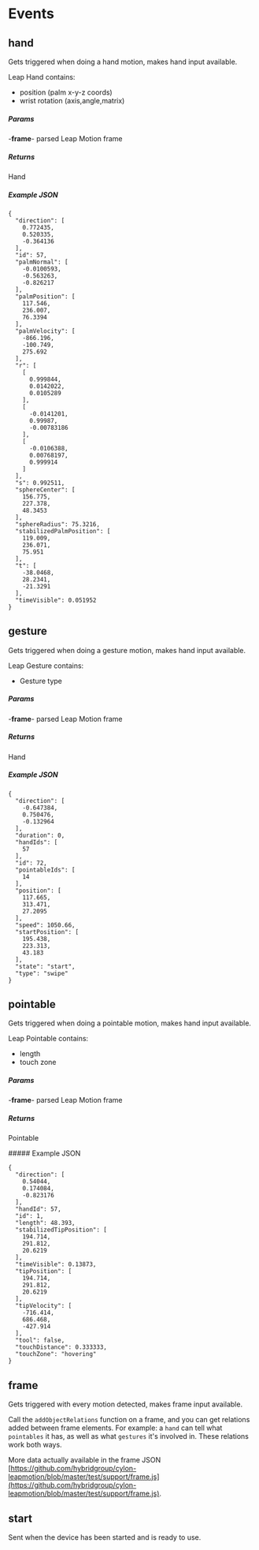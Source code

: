 # Events

## hand

Gets triggered when doing a hand motion, makes hand input available.

Leap Hand contains:

 * position (palm x-y-z coords)
 * wrist rotation (axis,angle,matrix)

##### Params

-**frame**- parsed Leap Motion frame

##### Returns

Hand

##### Example JSON

    {
      "direction": [
        0.772435,
        0.520335,
        -0.364136
      ],
      "id": 57,
      "palmNormal": [
        -0.0100593,
        -0.563263,
        -0.826217
      ],
      "palmPosition": [
        117.546,
        236.007,
        76.3394
      ],
      "palmVelocity": [
        -866.196,
        -100.749,
        275.692
      ],
      "r": [
        [
          0.999844,
          0.0142022,
          0.0105289
        ],
        [
          -0.0141201,
          0.99987,
          -0.00783186
        ],
        [
          -0.0106388,
          0.00768197,
          0.999914
        ]
      ],
      "s": 0.992511,
      "sphereCenter": [
        156.775,
        227.378,
        48.3453
      ],
      "sphereRadius": 75.3216,
      "stabilizedPalmPosition": [
        119.009,
        236.071,
        75.951
      ],
      "t": [
        -38.0468,
        28.2341,
        -21.3291
      ],
      "timeVisible": 0.051952
    }

## gesture

Gets triggered when doing a gesture motion, makes hand input available.

Leap Gesture contains:

 * Gesture type

##### Params

-**frame**- parsed Leap Motion frame

##### Returns

Hand

##### Example JSON

    {
      "direction": [
        -0.647384,
        0.750476,
        -0.132964
      ],
      "duration": 0,
      "handIds": [
        57
      ],
      "id": 72,
      "pointableIds": [
        14
      ],
      "position": [
        117.665,
        313.471,
        27.2095
      ],
      "speed": 1050.66,
      "startPosition": [
        195.438,
        223.313,
        43.183
      ],
      "state": "start",
      "type": "swipe"
    }

## pointable

Gets triggered when doing a pointable motion, makes hand input available.

Leap Pointable contains:

 * length
 * touch zone

##### Params

-**frame**- parsed Leap Motion frame

##### Returns

Pointable

##### Example JSON

    {
      "direction": [
        0.54044,
        0.174084,
        -0.823176
      ],
      "handId": 57,
      "id": 1,
      "length": 48.393,
      "stabilizedTipPosition": [
        194.714,
        291.812,
        20.6219
      ],
      "timeVisible": 0.13873,
      "tipPosition": [
        194.714,
        291.812,
        20.6219
      ],
      "tipVelocity": [
        -716.414,
        686.468,
        -427.914
      ],
      "tool": false,
      "touchDistance": 0.333333,
      "touchZone": "hovering"
    }

## frame

Gets triggered with every motion detected, makes frame input available.

Call the `addObjectRelations` function on a frame, and you can get relations
added between frame elements. For example: a `hand` can tell what `pointables`
it has, as well as what `gestures` it's involved in. These relations work both
ways.

More data actually available in the frame JSON [https://github.com/hybridgroup/cylon-leapmotion/blob/master/test/support/frame.js](https://github.com/hybridgroup/cylon-leapmotion/blob/master/test/support/frame.js).

## start

Sent when the device has been started and is ready to use.


